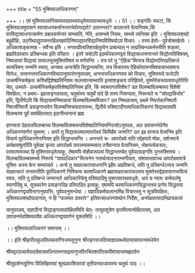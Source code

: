 +++
title = "55 मुक्तिफलाधिकरणम्"

+++
।। एवं मुक्त्तिफलानियमस्तदवस्थावधृतेस्तदवस्थावधृतेः ।। 51 ।। सङ्गतिः स्फटा, किं मुक्त्तिफलमुपासनं स्वासाधनकर्मानन्तरभेवोत्पद्यते? उतानन्तरं? कालान्तरे वेत्यनियमः,किं परविद्यासाधनात्कर्मणः प्रबलकर्मन्तरं सम्भवति, नेति, असम्भवे नियमः, सम्भवे त्वनियम इति । मुक्त्तिफलशब्दो बहुव्रीहिः, उद्गीथाद्युपासनरहितयज्ञादिनिष्पाद्यपरविद्यानिष्पविविषयोऽयं विचारः । तस्य हेतोः- पूर्वत्रोक्त्तहेतोः । अधिकाशङ्कामाह - सर्वेभ्य इति । भगवत्प्रीत्यतिशयहेतुत्वेन प्राबल्यात् न तत्प्रतिबन्धकर्मस्तीति शङ्का, ब्रह्मविदपचारः प्रतिबन्धक इति परिहारः । इतरे त्रयोऽपि इदमधिकरणद्वयं विद्यासाधनानान्तरं विद्योत्पविविषयम्, निष्पन्नायां विद्यायां तत्फलभूतमुक्त्तिविषयं च वर्णयन्ति । तत्र परे तु "ऐहिक"मित्यत्र विद्योत्पत्तिरप्रतिबन्धे सत्यस्मिन् जन्मनि स्यात्, अन्यथा अन्यत्रेति सिद्धान्तयन्ति, तत्र विचारस्य ऐहिकोपासनविषयत्वाभावमात्र विरोधः, तत्त्वनन्तराधिकरणविचारानुपपत्तेरनुपपन्नम्, अनन्तराधिकरणस्य को विचारः, मुक्त्तिरूपे फलेऽपि उत्कर्षनिकर्षकृतः कश्चिद्विशेषप्रतिनियमः फलत्वात्सम्भवति इत्याशङ्कय परिह्रियते, मुक्त्तेरेकरूपत्वावधृतेरिति चेत्, उच्यते- उत्कर्षनिकर्षकृतविशेषप्रतिनियम इति, किं स्वरूपगतविशेषः? उत विलम्बाविलम्बरूप विशेषो विवक्षितः, न प्रथमः- इहासङ्गतत्वात्, चतुर्थस्य चतुर्थे पादे हि तस्य निरूप्यता, निरूप्यते च "संपद्याविर्भाव" इति, द्वितीयेऽपि किं विद्यायामनिष्पन्नायां विलम्बाविलम्बविचारः? उत निष्पन्नायाम्, प्रथमे निवर्त्तकानिष्पतौ निवर्त्यनिवर्त्तेः प्रसङ्गाभावेन विलम्बनिश्चयादनारम्भः, द्वितीये वसिष्टादीनामाधिकारिकाणां विद्यावतामपि विलम्बस्य पूर्वं समर्थितत्वात् इदानीन्तनानां ब्रह्म

ज्ञानवतां देहपातविलम्बाच्च विलम्बाविलम्बरूपविशेषप्रतिनियमनिरासोऽनुपपन्नः, अत उपासनभेदेनैव अधिकरणवर्णनं युक्त्तम् । अपरे तु विद्याफलमात्मापरोक्ष्यं किमिहैव जन्मनि? उत इह वान्यत्र वेत्यनिम इति विचार्य पूर्वाधिकरणेनानियम इति सिद्धान्तयन्ति । अनन्तरे च- आपरोक्ष्ये सति तद्देहपाते मोक्षः, दर्शनमात्रे कर्मक्षयश्रुतरिति पूर्वपक्षं कृत्वा आपरोक्ष्ये तारतम्यसम्भवात् तत्रैवान्यत्र वेत्यनियमः, मोक्षस्त्वेकरूपः, परमात्मावस्था हि मुक्त्तिरवधृतेत्याहुः, तेषामपि मोक्षैकरूपत्वं सिद्धान्तश्चेत् पूर्वपदसङ्गतिः पुनरुक्त्तिश्च । विलम्बाविलम्बसम्भवे निरूप्ये "यावदधिकार"मित्यनेन गतार्थत्वादनारम्भणीयता, संशयाभावाच्च आपरोक्ष्यमात्रे मुक्त्तिः कस्य केन सम्भाव्यते । अन्ये तु साक्षात्कारसाधनानि इहैव अप्रतिबन्धे, सति तु प्रतिबन्धेऽन्यत्र जन्मनि साक्षात्कारं जनयन्तीति पूर्वाधिकरणे निश्चित्य चरमाधिकरणे ब्रह्मसाक्षात्कारफलस्य मुक्त्तेस्तद्देहावसानभावित्वं स्वतः, सति तु प्रतिबन्धे जन्मान्तरे आधिकारिकेषु वसिष्ठादिषु मुक्त्तयवस्थावधृतेः, अयं च न्यायः कर्मफलेषु स्वार्गादिषु च, सूत्रकारेण प्रसङ्गादिह प्रतिपादित इत्याहुः, एषामपि चरमाधिकरणसिद्धान्तस्य प्रागेव सिद्धतया अधिकरणद्वयविभागानुपपत्तिः, पूर्ववदनुसन्धेया । यज्ञादिकर्मफलानामिह विचारस्तु न सूत्रविवक्षितः, मुक्त्तिफलशब्दोपादानात्, न हि "फलमत उपपत्तेः" इतिवत्साधारणशब्देन निर्देशः, अनपेक्षतत्वादभिप्रायकल्पं

चानुपपन्नम्, यज्ञादीनां विद्याङ्गत्वादपेक्षितमिति चेत्- तत्पूवसूत्रेण कृतमित्यनपेक्षितत्वम्, अत उपासनभेदविषयतयैव अधिकरणद्वयवर्णनं युक्त्तमिति ।।

।। मुक्त्तिफलाधिकरणं समाप्तम् ।।

।। इति श्रीहारीतकुलतिलकवाग्विजयसूनुना श्रीरङ्गराजदिव्याज्ञालब्धवेदव्यासापरनामधेयेन

श्रीमद्वरदाचार्यपादसेवासमधिगतभगसद्रामानुजविरचितशारीरकमीमांसाभाष्यहृदयेन

श्रीसुदर्शनसूरिणा विलिखितायां श्रुतप्रकाशिकायां तृतीयस्याध्यायस्य चतुर्थः पादः ।।

